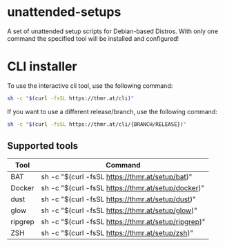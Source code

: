 # unattended-setups
A set of unattended setup scripts for Debian-based Distros. With only one command the specified tool will be installed and configured!

# CLI installer
To use the interactive cli tool, use the following command:
```sh
sh -c "$(curl -fsSL https://thmr.at/cli)"
```

If you want to use a different release/branch, use the following command:
```sh
sh -c "$(curl -fsSL https://thmr.at/cli/{BRANCH/RELEASE})"
```

## Supported tools
| Tool    | Command                                                       |
|---------|---------------------------------------------------------------|
| BAT     | sh -c "$(curl -fsSL https://thmr.at/setup/bat)"               |
| Docker  | sh -c "$(curl -fsSL https://thmr.at/setup/docker)"            |
| dust    | sh -c "$(curl -fsSL https://thmr.at/setup/dust)"              |
| glow    | sh -c "$(curl -fsSL https://thmr.at/setup/glow)"              |
| ripgrep | sh -c "$(curl -fsSL https://thmr.at/setup/ripgrep)"           |
| ZSH     | sh -c "$(curl -fsSL https://thmr.at/setup/zsh)"               |
